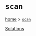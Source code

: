 # `scan`

[home](../README.md) &gt; [`scan`](http://ramdajs.com/docs/#scan)



[Solutions](./solutions.md)
